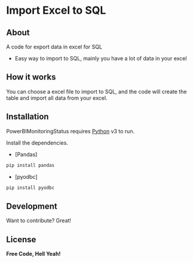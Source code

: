 # Import Excel to SQL

## About

A code for export data in excel for SQL
- Easy way to import to SQL, mainly you have a lot of data in your excel

## How it works

You can choose a excel file to import to SQL, and the code will create the table and import all data from your excel.


## Installation

PowerBIMonitoringStatus requires [Python](https://www.python.org/) v3 to run.

Install the dependencies.

- [Pandas]
```sh
pip install pandas
```
- [pyodbc]
```sh
pip install pyodbc
```

## Development

Want to contribute? Great!

## License

**Free Code, Hell Yeah!**



